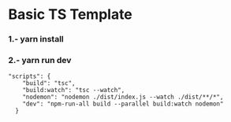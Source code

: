 # Basic TS Template

### 1.- yarn install

### 2.- yarn run dev

```
"scripts": {
    "build": "tsc",
    "build:watch": "tsc --watch",
    "nodemon": "nodemon ./dist/index.js --watch ./dist/**/*",
    "dev": "npm-run-all build --parallel build:watch nodemon"
  }
```
